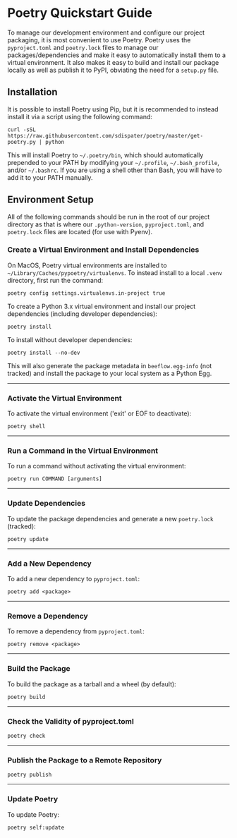 Poetry Quickstart Guide
=======================
To manage our development environment and configure our project packaging,
it is most convenient to use Poetry. Poetry uses the `pyproject.toml` and `poetry.lock`
files to manage our packages/dependencies and make it easy to automatically
install them to a virtual environment. It also makes it easy to build and
install our package locally as well as publish it to PyPI, obviating the need
for a `setup.py` file.

Installation
------------
It is possible to install Poetry using Pip, but it is recommended to instead
install it via a script using the following command:

`curl -sSL https://raw.githubusercontent.com/sdispater/poetry/master/get-poetry.py | python`

This will install Poetry to `~/.poetry/bin`, which should automatically prepended to your PATH
by modifying your `~/.profile`, `~/.bash_profile`, and/or `~/.bashrc`. If you are using a
shell other than Bash, you will have to add it to your PATH manually.

Environment Setup
-----------------
All of the following commands should be run in the root of our
project directory as that is where our `.python-version`, `pyproject.toml`, and
`poetry.lock` files are located (for use with Pyenv).

### Create a Virtual Environment and Install Dependencies
On MacOS, Poetry virtual environments are installed to `~/Library/Caches/pypoetry/virtualenvs`.
To instead install to a local `.venv` directory, first run the command:

`poetry config settings.virtualenvs.in-project true`

To create a Python 3.x virtual environment and install our project
dependencies (including developer dependencies):

`poetry install`

To install without developer dependencies:

`poetry install --no-dev`

This will also generate the package metadata in `beeflow.egg-info` (not tracked) and install
the package to your local system as a Python Egg.

---

### Activate the Virtual Environment
To activate the virtual environment ('exit' or EOF to deactivate):

`poetry shell`

---

### Run a Command in the Virtual Environment
To run a command without activating the virtual environment:

`poetry run COMMAND [arguments]`

---

### Update Dependencies
To update the package dependencies and generate a new `poetry.lock` (tracked):

`poetry update`

---

### Add a New Dependency
To add a new dependency to `pyproject.toml`:

`poetry add <package>`

---

### Remove a Dependency
To remove a dependency from `pyproject.toml`:

`poetry remove <package>`

---

### Build the Package
To build the package as a tarball and a wheel (by default):

`poetry build`

---

### Check the Validity of pyproject.toml

`poetry check`

---

### Publish the Package to a Remote Repository

`poetry publish`

---

### Update Poetry
To update Poetry:

`poetry self:update`